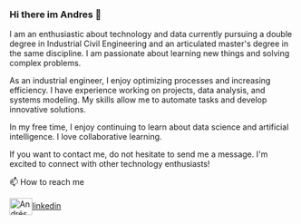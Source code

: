 ### Hi there im Andres 👋
I am an enthusiastic about technology and data currently pursuing a double degree in Industrial Civil Engineering and an articulated master's degree in the same discipline. I am passionate about learning new things and solving complex problems.

As an industrial engineer, I enjoy optimizing processes and increasing efficiency. I have experience working on projects, data analysis, and systems modeling. My skills allow me to automate tasks and develop innovative solutions.

In my free time, I enjoy continuing to learn about data science and artificial intelligence. I love collaborative learning.

If you want to contact me, do not hesitate to send me a message. I'm excited to connect with other technology enthusiasts!

📫 How to reach me
<p align="left">
<a href="https://www.linkedin.com/in/andres-crooker-estivales/" target="blank"><img align="center" src="https://cdn.jsdelivr.net/npm/simple-icons@3.0.1/icons/linkedin.svg" alt="Andrés Crooker Estivales" height="30" width="40" />linkedin</a>


<!--
**andresrce/andresrce** is a ✨ _special_ ✨ repository because its `README.md` (this file) appears on your GitHub profile.

Here are some ideas to get you started:

- 🔭 I’m currently working on ...
- 🌱 I’m currently learning ...
- 👯 I’m looking to collaborate on ...
- 🤔 I’m looking for help with ...
- 💬 Ask me about ...
- 😄 Pronouns: ...
- ⚡ Fun fact: ...
-->
